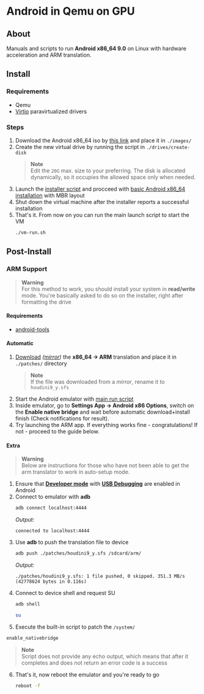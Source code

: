 # Android in Qemu on GPU
## About
Manuals and scripts to run **Android x86_64 9.0** on Linux with hardware acceleration and ARM translation.


## Install
### Requirements  
- Qemu
- [Virtio](https://www.linux-kvm.org/page/Virtio) paravirtualized drivers


### Steps
1. Download the Android x86_64 iso by [this link](https://sourceforge.net/projects/android-x86/files/Release%209.0/android-x86_64-9.0-r2.iso/download) and place it in `./images/`
2. Create the new virtual drive by running the script in `./drives/create-disk`
   > **Note**  
   > Edit the `20G` max. size to your preferring. The disk is allocated dynamically, so it occupies the allowed space only when needed.
3. Launch the [installer script](./vm-install.sh) and procceed with [basic Android x86_64 installation](https://www.android-x86.org/installhowto.html) with MBR layout
4. Shut down the virtual machine after the installer reports a successful installation
5. That's it. From now on you can run the main launch script to start the VM
   ```sh
   ./vm-run.sh
   ```


## Post-Install
### ARM Support
> **Warning**  
> For this method to work, you should install your system in **read/write** mode. You're basically asked to do so on the installer, right after formatting the drive


#### Requirements
- [android-tools](https://developer.android.com/tools/releases/platform-tools)


#### Automatic
1. [Download](https://github.com/maximilionus/android-x86_64-qemu-hwaccel/raw/files/x86_64-arm-bridge/android-9.0/houdini9_y.sfs) *([mirror](http://dl.android-x86.org/houdini/9_y/houdini.sfs))* the **x86_64 -> ARM** translation and place it in `./patches/` directory
   > **Note**  
   > If the file was downloaded from a *mirror*, rename it to `houdini9_y.sfs`
2. Start the Android emulator with [main run script](./vm-run.sh)
3. Inside emulator, go to **Settings App -> Android x86 Options**, switch on the **Enable native bridge** and wait before automatic download+install finish (Check notifications for result).
4. Try launching the ARM app. If everything works fine - congratulations! If not - proceed to the guide below.


#### Extra
> **Warning**  
> Below are instructions for those who have not been able to get the arm translator to work in auto-setup mode.

1. Ensure that [**Developer mode**](https://developer.android.com/studio/debug/dev-options#enable) with [**USB Debugging**](https://developer.android.com/studio/debug/dev-options#Enable-debugging) are enabled in Android
2. Connect to emulator with **adb**
   ```sh
   adb connect localhost:4444
   ```
   *Output:*
   ```Log
   connected to localhost:4444
   ```
3. Use **adb** to push the translation file to device
   ```sh
   adb push ./patches/houdini9_y.sfs /sdcard/arm/
   ```
   *Output:*
   ```Log
   ./patches/houdini9_y.sfs: 1 file pushed, 0 skipped. 351.3 MB/s (42778624 bytes in 0.116s)
   ```
4. Connect to device shell and request SU
   ```sh
   adb shell
   ```
   ```sh
   su
   ```
5.  Execute the built-in script to patch the `/system/`
   ```sh
   enable_nativebridge
   ```
   > **Note**  
   > Script does not provide any echo output, which means that after it completes and does not return an error code is a success

6. That's it, now reboot the emulator and you're ready to go
    ```sh
    reboot -f
    ```
